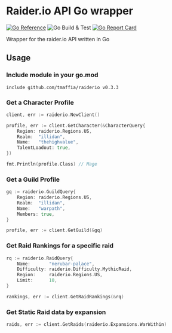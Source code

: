 # Raider.io API Go wrapper

[![Go Reference](https://pkg.go.dev/badge/github.com/tmaffia/raiderio.svg)](https://pkg.go.dev/github.com/tmaffia/raiderio)
![Go Build & Test](https://github.com/tmaffia/raiderio/actions/workflows/go.yml/badge.svg)
[![Go Report Card](https://goreportcard.com/badge/github.com/tmaffia/raiderio)](https://goreportcard.com/report/github.com/tmaffia/raiderio)

Wrapper for the raider.io API written in Go 

## Usage

### Include module in your go.mod 
```
include github.com/tmaffia/raiderio v0.3.3
```

### Get a Character Profile
```go
client, err := raiderio.NewClient()

profile, err := client.GetCharacter(&CharacterQuery{
	Region: raiderio.Regions.US,
	Realm:  "illidan",
	Name:   "thehighvalue",
	TalentLoadout: true,
})

fmt.Println(profile.Class) // Mage
```

### Get a Guild Profile
```go
gq := raiderio.GuildQuery{
	Region: raiderio.Regions.US,
	Realm:  "illidan",
	Name:   "warpath",
	Members: true,
}

profile, err := client.GetGuild(&gq)
```

### Get Raid Rankings for a specific raid
```go
rq := raiderio.RaidQuery{
	Name: 		"nerubar-palace",
	Difficulty:	raiderio.Difficulty.MythicRaid,
	Region: 	raiderio.Regions.US,
	Limit: 		10,
}

rankings, err := client.GetRaidRankings(&rq)
```

### Get Static Raid data by expansion
```go
raids, err := client.GetRaids(raiderio.Expansions.WarWithin)
```
